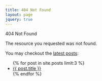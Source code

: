 ```yaml
---
title: 404 Not Found
layout: page
jquery: true
---
```


<div class="page-title">404 Not Found</div>

The resource you requested was not found. 

You may checkout the [latest posts](/blog.html):

<ul>
{% for post in site.posts limit:3 %}
  <li><a href="{{ post.url }}">{{ post.title }}</a></li>
{% endfor %}
</ul>

